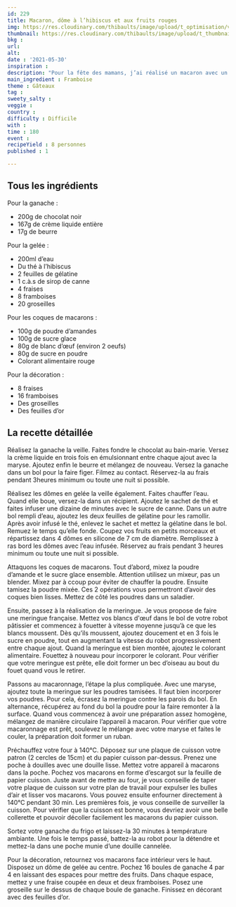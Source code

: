 ```yaml
---
id: 229
title: Macaron, dôme à l’hibiscus et aux fruits rouges
img: https://res.cloudinary.com/thibaults/image/upload/t_optimisation/v1622391244/Recipes/20210530_macron_hibiscus_fruits_rouges.jpg
thumbnail: https://res.cloudinary.com/thibaults/image/upload/t_thumbnail_josie/v1622391244/Recipes/20210530_macron_hibiscus_fruits_rouges.jpg
bkg : 
url: 
alt: 
date : '2021-05-30'
inspiration : 
description: "Pour la fête des mamans, j’ai réalisé un macaron avec un dôme à l’hibiscus et aux fruits rouges, une ganache au chocolat noir et des fruits rouges."
main_ingredient : Framboise
theme : Gâteaux
tag : 
sweety_salty : 
veggie : 
country : 
difficulty : Difficile
with : 
time : 180
event : 
recipeYield : 8 personnes
published : 1

---
```


## Tous les ingrédients
Pour la ganache : 
 - 200g de chocolat noir
 - 167g de crème liquide entière
 - 17g de beurre

Pour la gelée : 
 - 200ml d’eau 
 - Du thé à l’hibiscus
 - 2 feuilles de gélatine 
 - 1 c.à.s de sirop de canne 
 - 4 fraises
 - 8 framboises 
 - 20 groseilles 

Pour les coques de macarons : 
 - 100g de poudre d’amandes 
 - 100g de sucre glace 
 - 80g de blanc d’œuf (environ 2 oeufs)
 - 80g de sucre en poudre 
 - Colorant alimentaire rouge

Pour la décoration : 
 - 8 fraises 
 - 16 framboises 
 - Des groseilles 
 - Des feuilles d’or 

## La recette détaillée
Réalisez la ganache la veille. Faites fondre le chocolat au bain-marie. Versez la crème liquide en trois fois en émulsionnant entre chaque ajout avec la maryse. Ajoutez enfin le beurre et mélangez de nouveau. Versez la ganache dans un bol pour la faire figer. Filmez au contact. 
Réservez-la au frais pendant 3heures minimum ou toute une nuit si possible.

Réalisez les dômes en gelée la veille également. Faites chauffer l’eau. Quand elle boue, versez-la dans un récipient. Ajoutez le sachet de thé et faites infuser une dizaine de minutes avec le sucre de canne. Dans un autre bol rempli d’eau, ajoutez les deux feuilles de gélatine pour les ramollir. Après avoir infusé le thé, enlevez le sachet et mettez la gélatine dans le bol. Remuez le temps qu’elle fonde. Coupez vos fruits en petits morceaux et répartissez dans 4 dômes en silicone de 7 cm de diamètre. Remplissez à ras bord les dômes avec l’eau infusée. Réservez au frais pendant 3 heures minimum ou toute une nuit si possible.

Attaquons les coques de macarons. Tout d’abord, mixez la poudre d’amande et le sucre glace ensemble. Attention utilisez un mixeur, pas un blender. Mixez par à ccoup pour éviter de chauffer la poudre. Ensuite tamisez la poudre mixée. Ces 2 opérations vous permettront d’avoir des coques bien lisses. Mettez de côté les poudres dans un saladier.

Ensuite, passez à la réalisation de la meringue. Je vous propose de faire une meringue française. Mettez vos blancs d'œuf dans le bol de votre robot pâtissier et commencez à fouetter à vitesse moyenne jusqu’à ce que les blancs moussent. Dès qu’ils moussent, ajoutez doucement et en 3 fois le sucre en poudre, tout en augmentant la vitesse du robot progressivement entre chaque ajout. Quand la meringue est bien montée, ajoutez le colorant alimentaire. Fouettez à nouveau pour incorporer le colorant. Pour vérifier que votre meringue est prête, elle doit former un bec d’oiseau au bout du fouet quand vous le retirer.

Passons au macaronnage, l’étape la plus compliquée. Avec une maryse, ajoutez toute la meringue sur les poudres tamisées. Il faut bien incorporer vos poudres. Pour cela, écrasez la meringue contre les parois du bol. En alternance, récupérez au fond du bol la poudre pour la faire remonter à la surface. Quand vous commencez à avoir une préparation assez homogène, mélangez de manière circulaire l’appareil à macaron. Pour vérifier que votre macaronnage est prêt, soulevez le mélange avec votre maryse et faites le couler, la préparation doit former un ruban. 

Préchauffez votre four à 140°C. Déposez sur une plaque de cuisson votre patron (2 cercles de 15cm) et du papier cuisson par-dessus. Prenez une poche à douilles avec une douille lisse. Mettez votre appareil à macarons dans la poche. Pochez vos macarons en forme d’escargot sur la feuille de papier cuisson. Juste avant de mettre au four, je vous conseille de taper votre plaque de cuisson sur votre plan de travail pour expulser les bulles d’air et lisser vos macarons. Vous pouvez ensuite enfourner directement à 140°C pendant 30 min. Les premières fois, je vous conseille de surveiller la cuisson. Pour vérifier que la cuisson est bonne, vous devriez avoir une belle collerette et pouvoir décoller facilement les macarons du papier cuisson.

Sortez votre ganache du frigo et laissez-la 30 minutes à température ambiante. Une fois le temps passé, battez-la au robot pour la détendre et mettez-la dans une poche munie d’une douille cannelée. 

Pour la décoration, retournez vos macarons face intérieur vers le haut. Disposez un dôme de gelée au centre. Pochez 16 boules de ganache 4 par 4 en laissant des espaces pour mettre des fruits. Dans chaque espace, mettez y une fraise coupée en deux et deux framboises. Posez une groseille sur le dessus de chaque boule de ganache. Finissez en décorant avec des feuilles d’or.